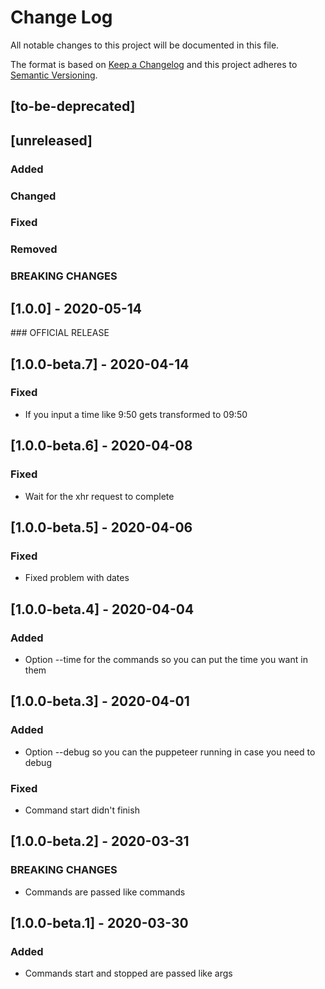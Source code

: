 # Change Log
All notable changes to this project will be documented in this file.

The format is based on [Keep a Changelog](http://keepachangelog.com/)
and this project adheres to [Semantic Versioning](http://semver.org/).

## [to-be-deprecated]

## [unreleased]
### Added
### Changed
### Fixed
### Removed
### BREAKING CHANGES

## [1.0.0] - 2020-05-14
### OFFICIAL RELEASE

## [1.0.0-beta.7] - 2020-04-14
### Fixed
- If you input a time like 9:50 gets transformed to 09:50

## [1.0.0-beta.6] - 2020-04-08
### Fixed
- Wait for the xhr request to complete

## [1.0.0-beta.5] - 2020-04-06
### Fixed
- Fixed problem with dates

## [1.0.0-beta.4] - 2020-04-04
### Added
- Option --time for the commands so you can put the time you want in them

## [1.0.0-beta.3] - 2020-04-01
### Added
  - Option --debug so you can the puppeteer running in case you need to debug
### Fixed
  - Command start didn't finish

## [1.0.0-beta.2] - 2020-03-31
### BREAKING CHANGES
  - Commands are passed like commands

## [1.0.0-beta.1] - 2020-03-30
### Added
  - Commands start and stopped are passed like args